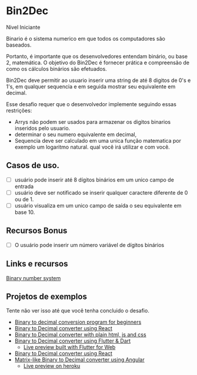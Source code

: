 # Bin2Dec
Nivel Iniciante

Binario é o sistema numerico em que todos os computadores são baseados.

Portanto, é importante que os desenvolvedores entendam binário, ou base 2, matemática. 
O objetivo do Bin2Dec é fornecer prática e compreensão de como os cálculos binários são efetuados.

Bin2Dec deve permitir ao usuario inserir uma string de até 8 digitos de 0's
e 1's, em qualquer sequencia e em seguida mostrar seu equivalente em decimal.

Esse desafio requer que o desenvolvedor implemente seguindo essas restrições:

-   Arrys não podem ser usados para armazenar os digitos binarios inseridos pelo usuario.
-   determinar o seu numero equivalente em decimal, 
-   Sequencia deve ser calculado em uma unica função matematica por exemplo um logaritmo natural. qual você irá utilizar e com você.


## Casos de uso.

-   [ ] usuário pode inserir até 8 dígitos binários em um unico campo de entrada
-   [ ] usuário deve ser notificado se inserir qualquer caractere diferente de 0 ou de 1.
-   [ ] usuário visualiza em um unico campo de saída o seu equivalente em base 10.

## Recursos Bonus

-   [ ] O usuário pode inserir um número variável de dígitos binários

## Links e recursos

[Binary number system]([https://pt.wikipedia.org/wiki/Sistema_de_numera%C3%A7%C3%A3o_bin%C3%A1rio])

## Projetos de exemplos

Tente não ver isso até que você tenha concluido o desafio.

-   [Binary to decimal conversion program for beginners](https://www.youtube.com/watch?v=YMIALQE26KQ)
-   [Binary to Decimal converter using React](https://github.com/email2vimalraj/Bin2Dec)
-   [Binary to Decimal converter with plain html, js and css](https://grfreire.github.io/Bin2Dec/)
-   [Binary to Decimal converter using Flutter & Dart](https://github.com/israelss/AppIdeasCollection/tree/master/Tier1/Bin2Dec)
    -   [Live preview built with Flutter for Web](https://bin2dec.web.app/#/)
-   [Binary to Decimal converter using React](https://github.com/geoffctn/Bin2Dec)
-   [Matrix-like Binary to Decimal converter using Angular](https://github.com/ZangiefWins/MatrixBin2Dec)
    -   [Live preview on heroku](https://matrix-bin2dec.herokuapp.com/)
